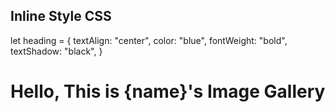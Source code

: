 ## Inline Style CSS

let heading = {
    textAlign: "center",
    color: "blue",
    fontWeight: "bold",
    textShadow: "black",
}

<h1 style = {heading} contentEditable="true">
        Hello, This is {name}'s Image Gallery
</h1>
